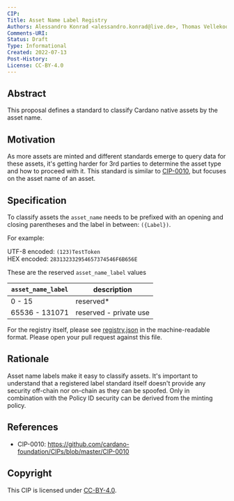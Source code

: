 ```yaml
---
CIP:
Title: Asset Name Label Registry
Authors: Alessandro Konrad <alessandro.konrad@live.de>, Thomas Vellekoop <thomas.vellekoop@iohk.io>
Comments-URI:
Status: Draft
Type: Informational
Created: 2022-07-13
Post-History:
License: CC-BY-4.0
---
```


## Abstract

This proposal defines a standard to classify Cardano native assets by the asset name.

## Motivation

As more assets are minted and different standards emerge to query data for these assets, it's getting harder for 3rd parties to determine the asset type and how to proceed with it. This standard is similar to [CIP-0010](https://github.com/cardano-foundation/CIPs/tree/master/CIP-0010), but focuses on the asset name of an asset.


## Specification

To classify assets the `asset_name` needs to be prefixed with an opening and closing parentheses and the label in between: `({Label})`.
 
For example:

UTF-8 encoded: `(123)TestToken`\
HEX encoded: `283132332954657374546F6B656E`


These are the reserved `asset_name_label` values

`asset_name_label`            | description
----------------------------  | -----------------------
0 - 15                        | reserved\*
65536 - 131071                | reserved - private use

For the registry itself, please see [registry.json](./registry.json) in the machine-readable format. Please open your pull request against
this file.

## Rationale

Asset name labels make it easy to classify assets. It's important to understand that a registered label standard itself doesn't provide any security off-chain nor on-chain as they can be spoofed. Only in combination with the Policy ID security can be derived from the minting policy.


## References

- CIP-0010: https://github.com/cardano-foundation/CIPs/blob/master/CIP-0010

## Copyright

This CIP is licensed under [CC-BY-4.0](https://creativecommons.org/licenses/by/4.0/legalcode).